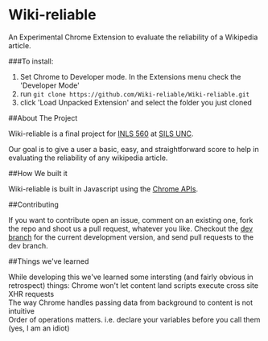 Wiki-reliable
=============

An Experimental Chrome Extension to evaluate the reliability of a Wikipedia article.

###To install:

1. Set Chrome to Developer mode. In the Extensions menu check the 'Developer Mode'
2. run `git clone https://github.com/Wiki-reliable/Wiki-reliable.git`
3. click 'Load Unpacked Extension' and select the folder you just cloned


##About The Project

Wiki-reliable is a final project for [INLS 560](http://silshack.github.io/fall2013/) at [SILS UNC](http://sils.unc.edu).

Our goal is to give a user a basic, easy, and straightforward score to help in evaluating the reliability of any wikipedia article.

##How We built it

Wiki-reliable is built in Javascript using the [Chrome APIs](http://developer.chrome.com/extensions/api_index.html). 

##Contributing

If you want to contribute open an issue, comment on an existing one, fork the repo and shoot us a pull request, whatever you like. Checkout the [dev branch](https://github.com/Wiki-reliable/Wiki-reliable/tree/dev) for the current development version, and send pull requests to the dev branch.

##Things we've learned

While developing this we've learned some intersting (and fairly obvious in retrospect) things:
  Chrome won't let content land scripts execute cross site XHR requests  
  The way Chrome handles passing data from background to content is not intuitive  
  Order of operations matters. i.e. declare your variables before you call them (yes, I am an idiot)
